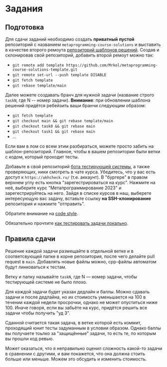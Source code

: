 Задания
========

## Подготовка

Для сдачи заданий необходимо создать **приватный** **пустой** репозиторий с названием `metaprogramming-course-solutions` и выставить в качестве второго ремоута [репозиторий шаблонов решений](https://github.com/Mrkol/metaprogramming-course-solutions-template). Создав и склонировав свой репозиторий, добавить второй ремоут можно так:

* `git remote add template https://github.com/Mrkol/metaprogramming-course-solutions-template.git`
* `git remote set-url --push template DISABLE`
* `git fetch template`
* `git rebase template/main`

Далее можете создавать бранч для нужной задачи (название строго `taskN`, где N -- номер задачи). **Внимание**: при обновлении шаблона решений придётся ребейзить ваши бранчи следующим образом:

* `git fetch template`
* `git checkout main && git rebase template/main`
* `git checkout task0 && git rebase main`
* `git checkout task1 && git rebase main`
* ...

Если вам в лом со всем этим разбираться, можете просто забить на шаблон-репозиторий. Главное, чтобы в вашем репозитории были ветки с кодом, который проходит тесты.

Добавьте в свой репозиторий [бота тестирующей системы](https://github.com/techprogchecker), а также проверяющих, ники смотреть в чате курса. Убедитесь, что у вас есть доступ к `https://akhcheck.ru/` (т.е. аккаунт). В "бургере" в правом верхнем углу есть кнопка "зарегестрироваться на курс". Нажмите на неё, выберите курс "Метапрограммирование 2023" и зарегестрируйтесь на него. Зайдя в списке курсов в наш, выберете интересующую вас задачу, вставьте ссылку **на SSH-клонирование** репозитория и нажмите "отправить".

Обратите внимание на [code style](https://github.com/Mrkol/metaprogramming-course/blob/master/codestyle.md).

Обязательно прочтите [как тестировать задачи локально](https://github.com/Mrkol/metaprogramming-course/blob/master/tests/README.md).

## Правила сдачи

Решение каждой задачи размещайте в отдельной ветке и в соответсвующей папке в корне репозитория, после чего делайте pull request в `main`. Добавлять новые файлы можно, cpp-файлы автоматом будут линковаться к тестам.

Ветку и папку называйте `taskN`, где N &mdash; номер задачи, чтобы тестирующей системе не было плохо.

Для каждой задачи будет указан дедлайн и баллы.
Можно сдавать задачи и после дедлайна, но их стоимость уменьшается на 100 в течении каждой недели просрочки, однако не может опуститься ниже 100.
Иначе говоря, если вы забьёте на курс, придётся решить все задачи чтобы получить "уд 3".

Сданной считается такая задача, в ветке которой есть коммит, проходящий юнит тесты задуманным в условии образом. Однако баллы вы получаете тоьлко за "защищённые" задачи, то есть те, по которым вы прошли код ревью.

Может оказаться, что я неправильно оценил сложность какой-то задачи в сравнении с другими, и вам покажется, что она должна стоить больше или меньше. Можем это обсудить и изменить стоимость.
